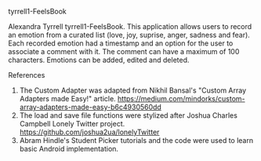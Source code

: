 tyrrell1-FeelsBook

Alexandra Tyrrell tyrrell1-FeelsBook. This application allows users to record an emotion from a curated list (love, joy, suprise, anger, sadness and fear). Each recorded emotion had a timestamp and an option for the user to associate a comment with it. The comment can have a maximum of 100 characters. Emotions can be added, edited and deleted. 


References
1. The Custom Adapter was adapted from Nikhil Bansal's "Custom Array Adapters made Easy!" article. 
https://medium.com/mindorks/custom-array-adapters-made-easy-b6c4930560dd
2. The load and save file functions were stylized after Joshua Charles Campbell Lonely Twitter project.
https://github.com/joshua2ua/lonelyTwitter
3. Abram Hindle's Student Picker tutorials and the code were used to learn basic Android implementation. 

